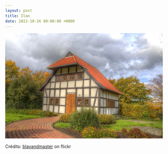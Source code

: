 ```yaml
---
layout: post
title: Ilan
date: 2022-10-26 00:00:00 +0000
---
```


![Ilan](/images/2022-10-26.jpg)

Crédits: [blavandmaster](https://www.flickr.com/people/blavandmaster/) on flickr
